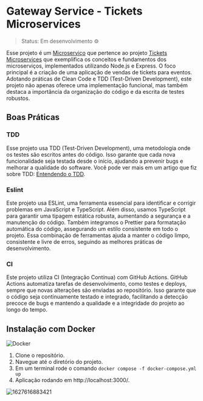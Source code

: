 # Gateway Service -  Tickets Microservices
> Status: Em desenvolvimento ⚙

Esse projeto é um [Microserviço](https://www.redhat.com/pt-br/topics/microservices/what-are-microservices) que pertence ao projeto [Tickets Microservices](https://github.com/RafaelSilva-si/tickets-microservices) que exemplifica os conceitos e fundamentos dos microserviços, implementados utilizando Node.js e Express. O foco principal é a criação de uma aplicação de vendas de tickets para eventos. Adotando práticas de Clean Code e TDD (Test-Driven Development), este projeto não apenas oferece uma implementação funcional, mas também destaca a importância da organização do código e da escrita de testes robustos.
## Boas Práticas

### TDD
Esse projeto usa TDD (Test-Driven Development), uma metodologia onde os testes são escritos antes do código. Isso garante que cada nova funcionalidade seja testada desde o início, ajudando a prevenir bugs e melhorar a qualidade do software.
Você pode ver mais em um artigo que fiz sobre TDD: [Entendendo o TDD](https://dev.to/rafa_dev/tdd-2mpa).

### Eslint
Este projeto usa ESLint, uma ferramenta essencial para identificar e corrigir problemas em JavaScript e TypeScript. Além disso, usamos TypeScript para garantir uma tipagem estática robusta, aumentando a segurança e a manutenção do código. Também integramos o Prettier para formatação automática do código, assegurando um estilo consistente em todo o projeto. Essa combinação de ferramentas ajuda a manter o código limpo, consistente e livre de erros, seguindo as melhores práticas de desenvolvimento.
### CI
Este projeto utiliza CI (Integração Contínua) com GitHub Actions. GitHub Actions automatiza tarefas de desenvolvimento, como testes e deploys, sempre que novas alterações são enviadas ao repositório. Isso garante que o código seja continuamente testado e integrado, facilitando a detecção precoce de bugs e mantendo a qualidade e a integridade do projeto ao longo do tempo.
## Instalação com Docker
![Docker](https://img.shields.io/badge/Docker-2496ED?style=for-the-badge&logo=docker&logoColor=white)
1. Clone o repositório.
2. Navegue até o diretório do projeto.
3. Em um terminal rode o comando `docker compose -f docker-compose.yml up`
4. Aplicação rodando em http://localhost:3000/.


![1627616883421](https://user-images.githubusercontent.com/77937182/157932279-c8aad7d0-0778-43c0-be52-b7e175d56835.gif)
